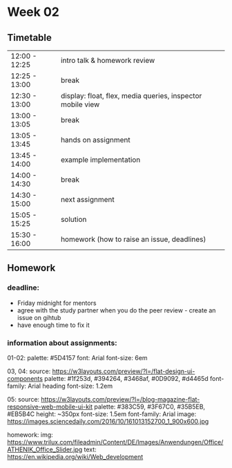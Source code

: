 # Week 02

## Timetable

|               |                                                            |
| ------------- | ---------------------------------------------------------- |
| 12:00 - 12:25 | intro talk & homework review                               |
| 12:25 - 13:00 | break                                                      |
| 12:30 - 13:00 | display: float, flex, media queries, inspector mobile view |
| 13:00 - 13:05 | break                                                      |
| 13:05 - 13:45 | hands on assignment                                        |
| 13:45 - 14:00 | example implementation                                     |
| 14:00 - 14:30 | break                                                      |
| 14:30 - 15:00 | next assignment                                            |
| 15:05 - 15:25 | solution                                                   |
| 15:30 - 16:00 | homework (how to raise an issue, deadlines)                |

## Homework

### deadline:

* Friday midnight for mentors
* agree with the study partner when you do the peer review - create an issue on gihtub
* have enough time to fix it

### information about assignments:

01-02:
palette: #5D4157
font: Arial
font-size: 6em

03, 04:
source: https://w3layouts.com/preview/?l=/flat-design-ui-components
palette: #1f253d, #394264, #3468af, #0D9092, #d4465d
font-family: Arial
heading font-size: 1.2em

05:
source: https://w3layouts.com/preview/?l=/blog-magazine-flat-responsive-web-mobile-ui-kit
palette: #383C59, #3F67C0, #35B5EB, #EB5B4C
height: ~350px
font-size: 1.5em
font-family: Arial
image: https://images.sciencedaily.com/2016/10/161013152700_1_900x600.jpg

homework:
img: https://www.trilux.com/fileadmin/Content/DE/Images/Anwendungen/Office/ATHENIK_Office_Slider.jpg
text: https://en.wikipedia.org/wiki/Web_development
